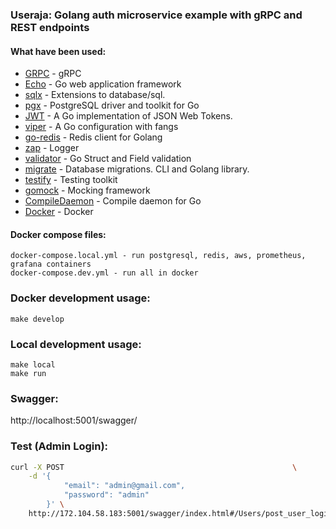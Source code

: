 ### Useraja: Golang auth microservice example with gRPC and REST endpoints

#### What have been used:
* [GRPC](https://grpc.io/) - gRPC
* [Echo](https://github.com/labstack/echo) - Go web application framework
* [sqlx](https://github.com/jmoiron/sqlx) - Extensions to database/sql.
* [pgx](https://github.com/jackc/pgx) - PostgreSQL driver and toolkit for Go
* [JWT](https://github.com/golang-jwt/jwt) - A Go implementation of JSON Web Tokens.
* [viper](https://github.com/spf13/viper) - A Go configuration with fangs
* [go-redis](https://github.com/go-redis/redis) - Redis client for Golang
* [zap](https://github.com/uber-go/zap) - Logger
* [validator](https://github.com/go-playground/validator) - Go Struct and Field validation
* [migrate](https://github.com/golang-migrate/migrate) - Database migrations. CLI and Golang library.
* [testify](https://github.com/stretchr/testify) - Testing toolkit
* [gomock](https://github.com/golang/mock) - Mocking framework
* [CompileDaemon](https://github.com/githubnemo/CompileDaemon) - Compile daemon for Go
* [Docker](https://www.docker.com/) - Docker

#### Docker compose files:
    docker-compose.local.yml - run postgresql, redis, aws, prometheus, grafana containers
    docker-compose.dev.yml - run all in docker

### Docker development usage:
    make develop

### Local development usage:
    make local
    make run

### Swagger:

http://localhost:5001/swagger/

### Test (Admin Login):

```sh
curl -X POST                                                   \
    -d '{
        	"email": "admin@gmail.com",
        	"password": "admin"
        }' \
    http://172.104.58.183:5001/swagger/index.html#/Users/post_user_login
```

